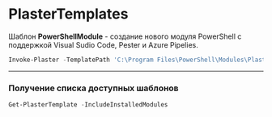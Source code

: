# PlasterTemplates

Шаблон **PowerShellModule**  - создание нового модуля PowerShell с поддержкой Visual Sudio Code, Pester и Azure Pipelies.

```PowerShell
Invoke-Plaster -TemplatePath 'C:\Program Files\PowerShell\Modules\PlasterTemplates\Templates\PowerShellModule' -DestinationPath c:\PlasterCreatedModule\ -ModuleName PlasterCreatedModule -Description "Module created by Plaster" -Version 1.0 -Options VSCode, Pester, AzurePipelines, Helpers
```

---

### Получение списка доступных шаблонов

```PowerShell
Get-PlasterTemplate -IncludeInstalledModules
```
